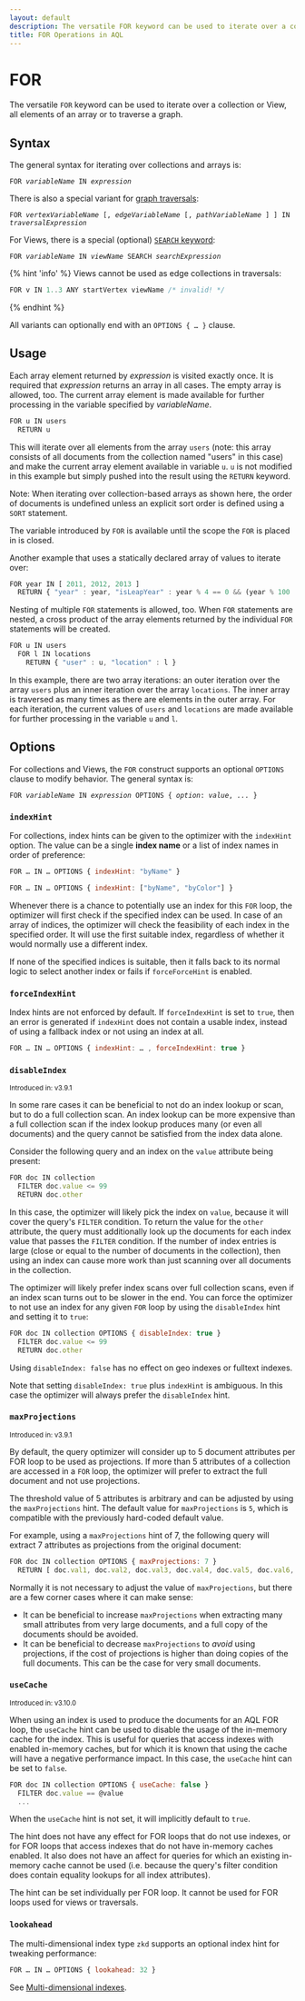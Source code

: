 ```yaml
---
layout: default
description: The versatile FOR keyword can be used to iterate over a collection or View, all elements of an array or to traverse a graph.
title: FOR Operations in AQL
---
```

FOR
===

The versatile `FOR` keyword can be used to iterate over a collection or View,
all elements of an array or to traverse a graph.

## Syntax

The general syntax for iterating over collections and arrays is:

<pre><code>FOR <em>variableName</em> IN <em>expression</em></code></pre>

There is also a special variant for [graph traversals](graphs-traversals.html):

<pre><code>FOR <em>vertexVariableName</em> [, <em>edgeVariableName</em> [, <em>pathVariableName</em> ] ] IN <em>traversalExpression</em></code></pre>

For Views, there is a special (optional) [`SEARCH` keyword](operations-search.html):

<pre><code>FOR <em>variableName</em> IN <em>viewName</em> SEARCH <em>searchExpression</em></code></pre>

{% hint 'info' %}
Views cannot be used as edge collections in traversals:

```js
FOR v IN 1..3 ANY startVertex viewName /* invalid! */
```
{% endhint %}

All variants can optionally end with an `OPTIONS { … }` clause.

Usage
-----

Each array element returned by *expression* is visited exactly once. It is
required that *expression* returns an array in all cases. The empty array is
allowed, too. The current array element is made available for further processing 
in the variable specified by *variableName*.

```js
FOR u IN users
  RETURN u
```

This will iterate over all elements from the array `users` (note: this array
consists of all documents from the collection named "users" in this case) and
make the current array element available in variable `u`. `u` is not modified in
this example but simply pushed into the result using the `RETURN` keyword.

Note: When iterating over collection-based arrays as shown here, the order of
documents is undefined unless an explicit sort order is defined using a `SORT`
statement.

The variable introduced by `FOR` is available until the scope the `FOR` is
placed in is closed.

Another example that uses a statically declared array of values to iterate over:

```js
FOR year IN [ 2011, 2012, 2013 ]
  RETURN { "year" : year, "isLeapYear" : year % 4 == 0 && (year % 100 != 0 || year % 400 == 0) }
```

Nesting of multiple `FOR` statements is allowed, too. When `FOR` statements are
nested, a cross product of the array elements returned by the individual `FOR`
statements will be created.

```js
FOR u IN users
  FOR l IN locations
    RETURN { "user" : u, "location" : l }
```

In this example, there are two array iterations: an outer iteration over the array
`users` plus an inner iteration over the array `locations`. The inner array is
traversed as many times as there are elements in the outer array.  For each
iteration, the current values of `users` and `locations` are made available for
further processing in the variable `u` and `l`.

## Options

For collections and Views, the `FOR` construct supports an optional `OPTIONS`
clause to modify behavior. The general syntax is:

<pre><code>FOR <em>variableName</em> IN <em>expression</em> OPTIONS { <em>option</em>: <em>value</em>, <em>...</em> }</code></pre>

### `indexHint`

For collections, index hints can be given to the optimizer with the `indexHint`
option. The value can be a single **index name** or a list of index names in
order of preference:

```js
FOR … IN … OPTIONS { indexHint: "byName" }
```

```js
FOR … IN … OPTIONS { indexHint: ["byName", "byColor"] }
```

Whenever there is a chance to potentially use an index for this `FOR` loop,
the optimizer will first check if the specified index can be used. In case of
an array of indices, the optimizer will check the feasibility of each index in
the specified order. It will use the first suitable index, regardless of
whether it would normally use a different index.

If none of the specified indices is suitable, then it falls back to its normal
logic to select another index or fails if `forceForceHint` is enabled.

### `forceIndexHint`

Index hints are not enforced by default. If `forceIndexHint` is set to `true`,
then an error is generated if `indexHint` does not contain a usable index,
instead of using a fallback index or not using an index at all.

```js
FOR … IN … OPTIONS { indexHint: … , forceIndexHint: true }
```

### `disableIndex`

<small>Introduced in: v3.9.1</small>

In some rare cases it can be beneficial to not do an index lookup or scan,
but to do a full collection scan.
An index lookup can be more expensive than a full collection scan if
the index lookup produces many (or even all documents) and the query cannot
be satisfied from the index data alone.

Consider the following query and an index on the `value` attribute being
present:

```js
FOR doc IN collection 
  FILTER doc.value <= 99 
  RETURN doc.other
```

In this case, the optimizer will likely pick the index on `value`, because
it will cover the query's `FILTER` condition. To return the value for the
`other` attribute, the query must additionally look up the documents for
each index value that passes the `FILTER` condition. If the number of
index entries is large (close or equal to the number of documents in the
collection), then using an index can cause more work than just scanning
over all documents in the collection.

The optimizer will likely prefer index scans over full collection scans,
even if an index scan turns out to be slower in the end.
You can force the optimizer to not use an index for any given `FOR`
loop by using the `disableIndex` hint and setting it to `true`:

```js
FOR doc IN collection OPTIONS { disableIndex: true }
  FILTER doc.value <= 99
  RETURN doc.other
```

Using `disableIndex: false` has no effect on geo indexes or fulltext indexes.

Note that setting `disableIndex: true` plus `indexHint` is ambiguous. In
this case the optimizer will always prefer the `disableIndex` hint.

### `maxProjections`

<small>Introduced in: v3.9.1</small>

By default, the query optimizer will consider up to 5 document attributes
per FOR loop to be used as projections. If more than 5 attributes of a
collection are accessed in a `FOR` loop, the optimizer will prefer to 
extract the full document and not use projections.

The threshold value of 5 attributes is arbitrary and can be adjusted
by using the `maxProjections` hint.
The default value for `maxProjections` is `5`, which is compatible with the
previously hard-coded default value.

For example, using a `maxProjections` hint of 7, the following query will
extract 7 attributes as projections from the original document:

```js
FOR doc IN collection OPTIONS { maxProjections: 7 } 
  RETURN [ doc.val1, doc.val2, doc.val3, doc.val4, doc.val5, doc.val6, doc.val7 ]
```

Normally it is not necessary to adjust the value of `maxProjections`, but
there are a few corner cases where it can make sense:

- It can be beneficial to increase `maxProjections` when extracting many small
  attributes from very large documents, and a full copy of the documents should
  be avoided.
- It can be beneficial to decrease `maxProjections` to _avoid_ using
  projections, if the cost of projections is higher than doing copies of the
  full documents. This can be the case for very small documents.

### `useCache`

<small>Introduced in: v3.10.0</small>

When using an index is used to produce the documents for an AQL FOR loop,
the `useCache` hint can be used to disable the usage of the in-memory cache
for the index.
This is useful for queries that access indexes with enabled in-memory caches,
but for which it is known that using the cache will have a negative performance
impact. In this case, the `useCache` hint can be set to `false`. 

```js
FOR doc IN collection OPTIONS { useCache: false } 
  FILTER doc.value == @value
  ...
```

When the `useCache` hint is not set, it will implicitly default to `true`.

The hint does not have any effect for FOR loops that do not use indexes, or
for FOR loops that access indexes that do not have in-memory caches enabled.
It also does not have an affect for queries for which an existing in-memory
cache cannot be used (i.e. because the query's filter condition does contain
equality lookups for all index attributes).

The hint can be set individually per FOR loop. It cannot be used for FOR loops
used for views or traversals.

### `lookahead`

The multi-dimensional index type `zkd` supports an optional index hint for
tweaking performance:

```js
FOR … IN … OPTIONS { lookahead: 32 }
```

See [Multi-dimensional indexes](../indexing-multi-dim.html#lookahead-index-hint).
